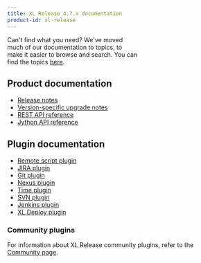 ```yaml
---
title: XL Release 4.7.x documentation
product-id: xl-release
---
```


<div class="alert alert-warning" style="width: 60%">Can't find what you need? We've moved much of our documentation to topics, to make it easier to browse and search. You can find the topics <a href="/xl-release/index.html#browse-documentation-by-subject">here</a>.</div>

## Product documentation

* [Release notes](release_notes.html)
* [Version-specific upgrade notes](upgrademanual.html)
* [REST API reference](rest-api/)
* [Jython API reference](/jython-docs/#!/xl-release/4.7.x/)

## Plugin documentation

* [Remote script plugin](/xl-release/concept/introduction-to-the-xl-release-remote-script-plugin.html)
* [JIRA plugin](/xl-release/concept/introduction-to-the-xl-release-jira-plugin.html)
* [Git plugin](/xl-release/concept/introduction-to-the-xl-release-git-trigger-plugin.html)
* [Nexus plugin](/xl-release/concept/introduction-to-the-xl-release-nexus-trigger-plugin.html)
* [Time plugin](/xl-release/concept/introduction-to-the-xl-release-time-trigger-plugin.html)
* [SVN plugin](/xl-release/concept/introduction-to-the-xl-release-svn-trigger-plugin.html)
* [Jenkins plugin](/xl-release/how-to/create-a-jenkins-task.html)
* [XL Deploy plugin](/xl-release/how-to/create-an-xl-deploy-task.html)

### Community plugins

For information about XL Release community plugins, refer to the [Community page](/community/index.html).

